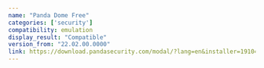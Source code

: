 ```yaml
---
name: "Panda Dome Free"
categories: ['security']
compatibility: emulation
display_result: "Compatible"
version_from: "22.02.00.0000"
link: https://download.pandasecurity.com/modal/?lang=en&installer=191048&_gl=1*5xtkhm*_ga*MTgxMDg1OTg4NS4xNjgwODY1NTgw*_ga_P4QYHQWT8T*MTY4MzAyMDEyMy4yLjAuMTY4MzAyMDEyMy42MC4wLjA.&_ga=2.240196035.1193175216.1683020124-1810859885.1680865580
---
```



